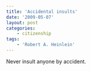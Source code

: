 ```yaml
---
title: 'Accidental insults'
date: '2009-05-07'
layout: post
categories:
    - citizenship
tags:
    - 'Robert A. Heinlein'
---
```


Never insult anyone by accident.